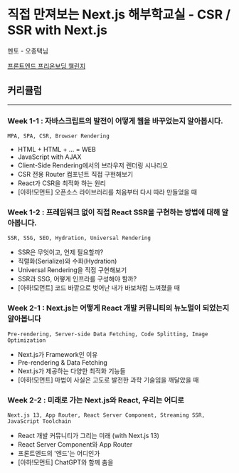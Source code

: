 # 직접 만져보는 Next.js 해부학교실 - CSR / SSR with Next.js

멘토 - 오종택님

[프론트엔드 프리온보딩 챌린지](https://www.wanted.co.kr/events/pre_challenge_fe_11)

## 커리큘럼

---

### Week 1-1 : 자바스크립트의 발전이 어떻게 웹을 바꾸었는지 알아봅시다.

    MPA, SPA, CSR, Browser Rendering

- HTML + HTML + … = WEB
- JavaScript with AJAX
- Client-Side Rendering에서의 브라우저 렌더링 시나리오
- CSR 전용 Router 컴포넌트 직접 구현해보기
- React가 CSR을 최적화 하는 원리
- [아하!모먼트] 오픈소스 라이브러리를 처음부터 다시 따라 만들었을 때

### Week 1-2 : 프레임워크 없이 직접 React SSR을 구현하는 방법에 대해 알아봅니다.

    SSR, SSG, SEO, Hydration, Universal Rendering

- SSR은 무엇이고, 언제 필요할까?
- 직렬화(Serialize)와 수화(Hydration)
- Universal Rendering을 직접 구현해보기
- SSR과 SSG, 어떻게 인프라를 구성해야 할까?
- [아하!모먼트] 코드 바깥으로 벗어난 내가 바보처럼 느껴졌을 때

### Week 2-1 : Next.js는 어떻게 React 개발 커뮤니티의 뉴노멀이 되었는지 알아봅니다

    Pre-rendering, Server-side Data Fetching, Code Splitting, Image Optimization

- Next.js가 Framework인 이유
- Pre-rendering & Data Fetching
- Next.js가 제공하는 다양한 최적화 기능들
- [아하!모먼트] 마법이 사실은 고도로 발전한 과학 기술임을 깨달았을 때

### Week 2-2 : 미래로 가는 Next.js와 React, 우리는 어디로

    Next.js 13, App Router, React Server Component, Streaming SSR, JavaScript Toolchain

- React 개발 커뮤니티가 그리는 미래 (with Next.js 13)
- React Server Component와 App Router
- 프론트엔드의 '엔드'는 어디인가
- [아하!모먼트] ChatGPT와 함께 춤을
